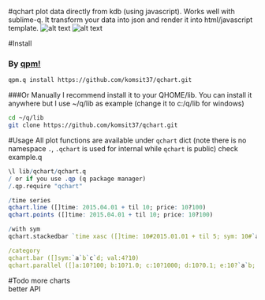 #qchart
plot data directly from kdb (using javascript). Works well with sublime-q.
It transform your data into json and render it into html/javascript template.
![alt text](https://raw.github.com/komsit37/qchart/master/resources/preview.png "Screenshot")
![alt text](https://raw.github.com/komsit37/qchart/master/resources/stackedbar.png "Stackedbar")

#Install
### By [qpm!](https://github.com/yang-guo/qp)
```bash
qpm.q install https://github.com/komsit37/qchart.git
```
###Or Manually
I recommend install it to your QHOME/lib. You can install it anywhere but I use ~/q/lib as example (change it to c:/q/lib for windows)
```bash
cd ~/q/lib
git clone https://github.com/komsit37/qchart.git
```

#Usage
All plot functions are available under `qchart` dict (note there is no namespace `.`, `.qchart` is used for internal while `qchart` is public)
check example.q
```q
\l lib/qchart/qchart.q
/ or if you use .qp (q package manager)
/.qp.require "qchart"

/time series
qchart.line ([]time: 2015.04.01 + til 10; price: 10?100)
qchart.points ([]time: 2015.04.01 + til 10; price: 10?100)

/with sym
qchart.stackedbar `time xasc ([]time: 10#2015.01.01 + til 5; sym: 10#`a`b; price: 10?100)

/category
qchart.bar ([]sym:`a`b`c`d; val:4?10)
qchart.parallel ([]a:10?100; b:10?1.0; c:10?1000; d:10?0.1; e:10?`a`b; f:10?100)

```

#Todo
more charts  
better API
